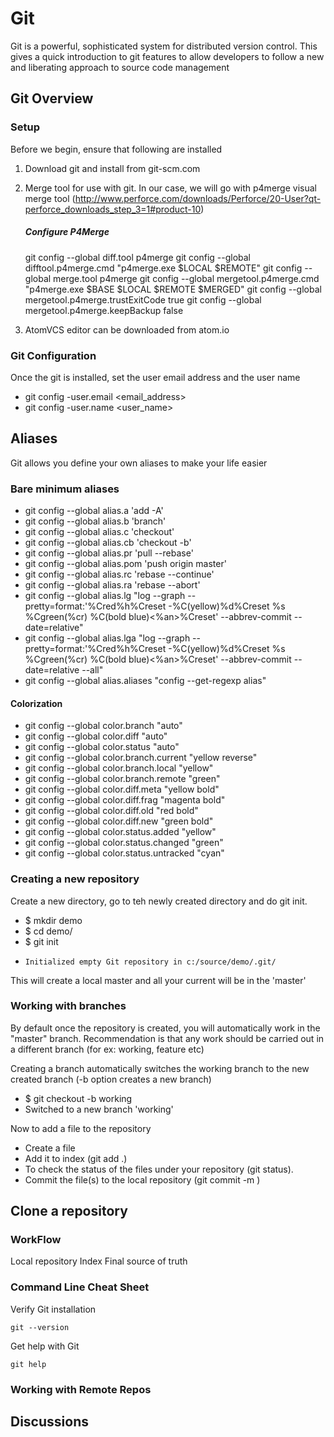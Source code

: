 # Git

Git is a powerful, sophisticated system for distributed version control. This gives a quick introduction to git features to allow developers to follow a new and liberating approach to source code management

## Git Overview

### Setup
Before we begin, ensure that following are installed

1. Download git and install from git-scm.com
1. Merge tool for use with git. In our case, we will go with p4merge visual merge tool (http://www.perforce.com/downloads/Perforce/20-User?qt-perforce_downloads_step_3=1#product-10)

    ##### Configure P4Merge
    git config --global diff.tool p4merge
    git config --global difftool.p4merge.cmd "p4merge.exe \$LOCAL \$REMOTE"
    git config --global merge.tool p4merge
    git config --global mergetool.p4merge.cmd "p4merge.exe \$BASE \$LOCAL \$REMOTE \$MERGED"
    git config --global mergetool.p4merge.trustExitCode true
    git config --global mergetool.p4merge.keepBackup false

1. AtomVCS editor can be downloaded from atom.io


### Git Configuration

Once the git is installed, set the user email address and the user name
  * git config -user.email <email_address>
  * git config -user.name <user_name>

## Aliases

Git allows you define your own aliases to make your life easier

### Bare minimum aliases
*   git config --global alias.a 'add -A'
*   git config --global alias.b 'branch'
*   git config --global alias.c 'checkout'
*   git config --global alias.cb 'checkout -b'
*   git config --global alias.pr 'pull --rebase'
*   git config --global alias.pom 'push origin master'
*   git config --global alias.rc 'rebase --continue'
*   git config --global alias.ra 'rebase --abort'
*   git config --global alias.lg "log --graph --pretty=format:'%Cred%h%Creset -%C(yellow)%d%Creset %s %Cgreen(%cr) %C(bold blue)<%an>%Creset' --abbrev-commit --date=relative"
*   git config --global alias.lga "log --graph --pretty=format:'%Cred%h%Creset -%C(yellow)%d%Creset %s %Cgreen(%cr) %C(bold blue)<%an>%Creset' --abbrev-commit --date=relative --all"
*   git config --global alias.aliases "config --get-regexp alias"

#### Colorization
*   git config --global color.branch "auto"
*   git config --global color.diff "auto"
*   git config --global color.status "auto"
*   git config --global color.branch.current "yellow reverse"
*   git config --global color.branch.local "yellow"
*   git config --global color.branch.remote "green"
*   git config --global color.diff.meta "yellow bold"
*   git config --global color.diff.frag "magenta bold"
*   git config --global color.diff.old "red bold"
*   git config --global color.diff.new "green bold"
*   git config --global color.status.added "yellow"
*   git config --global color.status.changed "green"
*   git config --global color.status.untracked "cyan"



### Creating a new repository

Create a new directory, go to teh newly created directory and do git init.

*   $ mkdir demo
*   $ cd demo/
*   $ git init
*     Initialized empty Git repository in c:/source/demo/.git/

This will create a local master and all your current will be in the 'master'


### Working with branches

By default once the repository is created, you will automatically work in the "master" branch.
Recommendation is that any work should be carried out in a different branch (for ex: working, feature etc)

Creating a branch automatically switches the working branch to the new created branch (-b option creates a new branch)

  * $ git checkout -b working
  *   Switched to a new branch 'working'

Now to add a file to the repository

   * Create a file
   * Add it to index (git add .)
   * To check the status of the files under your repository (git status).
   * Commit the file(s) to the local repository (git commit -m <comment>)

## Clone a repository


### WorkFlow

Local repository
Index
Final source of truth




### Command Line Cheat Sheet
Verify Git installation
```
git --version
```
Get help with Git
```
git help
```

### Working with Remote Repos

## Discussions
